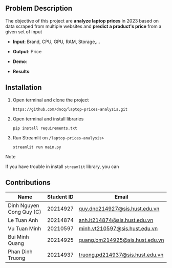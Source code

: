 ## Problem Description
The objective of this project are **analyze laptop prices** in 2023 based on data scraped from multiple websites and **predict a product's price** from a given set of input

- **Input**: Brand, CPU, GPU, RAM, Storage,...

- **Output**: Price

- **Demo**:
[](assets/demo.png)

- **Results**:
[](assets/result.png)

## Installation

1. Open terminal and clone the project
    ```
    https://github.com/dncq/laptop-prices-analysis.git
    ```

2. Open terminal and install libraries
    ```
    pip install requirements.txt
    ```

3. Run Streamlit on `/laptop-prices-analysis> `
    ```
    streamlit run main.py
    ```

> [!NOTE]  
> If you have trouble in install `streamlit` library, you can 

## Contributions
|Name|Student ID|Email|
|-|:-:|-|
|Dinh Nguyen Cong Quy (C)|20214927|quy.dnc214927@sis.hust.edu.vn|
|Le Tuan Anh|20214874|anh.lt214874@sis.hust.edu.vn|
|Vu Tuan Minh|20210597|minh.vt210597@sis.hust.edu.vn|
|Bui Minh Quang|20214925|quang.bm214925@sis.hust.edu.vn|
|Phan Dinh Truong|20214937|truong.pd214937@sis.hust.edu.vn|